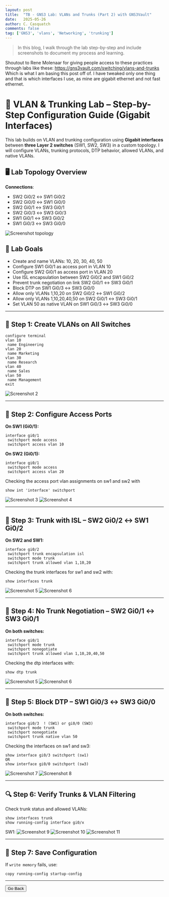 ```yaml
---
layout: post
title:  "TB - GNS3 Lab: VLANs and Trunks (Part 2) with GNS3Vault"
date:   2025-05-26
author: C. Casquatch
comments: false
tag: ['GNS3', 'vlans', 'Networking', 'trunking']
---
```


> In this blog, I walk through the lab step-by-step and include screenshots to document my process and learning.

Shoutout to Rene Molenaar for giving people access to these practices through labs like these: https://gns3vault.com/switching/vlans-and-trunks
Which is what I am basing this post off of. I have tweaked only one thing and that is which interfaces I use, as mine are gigabit ethernet and not fast ethernet. 

# 🧪 VLAN & Trunking Lab – Step-by-Step Configuration Guide (Gigabit Interfaces)

This lab builds on VLAN and trunking configuration using **Gigabit interfaces** between **three Layer 2 switches** (SW1, SW2, SW3) in a custom topology. I will configure VLANs, trunking protocols, DTP behavior, allowed VLANs, and native VLANs.

## 🖥️ Lab Topology Overview

**Connections**:

- SW2 Gi0/2 ↔ SW1 Gi0/2
- SW2 Gi0/0 ↔ SW1 Gi0/0
- SW2 Gi0/1 ↔ SW3 Gi0/1
- SW2 Gi0/3 ↔ SW3 Gi0/3
- SW1 Gi0/1 ↔ SW3 Gi0/2
- SW1 Gi0/3 ↔ SW3 Gi0/0

![Screenshot topology](/assets/images/GNS3/vlans/VLANS&Trunk/topology.png)

## 🎯 Lab Goals

- Create and name VLANs: 10, 20, 30, 40, 50
- Configure SW1 Gi0/1 as access port in VLAN 10
- Configure SW2 Gi0/1 as access port in VLAN 20
- Use ISL encapsulation between SW2 Gi0/2 and SW1 Gi0/2
- Prevent trunk negotiation on link SW2 Gi0/1 ↔ SW3 Gi0/1
- Block DTP on SW1 Gi0/3 ↔ SW3 Gi0/0
- Allow only VLANs 1,10,20 on SW2 Gi0/2 ↔ SW1 Gi0/2
- Allow only VLANs 1,10,20,40,50 on SW2 Gi0/1 ↔ SW3 Gi0/1
- Set VLAN 50 as native VLAN on SW1 Gi0/3 ↔ SW3 Gi0/0

---

## 🔧 Step 1: Create VLANs on All Switches

```
configure terminal
vlan 10
 name Engineering
vlan 20
 name Marketing
vlan 30
 name Research
vlan 40
 name Sales
vlan 50
 name Management
exit
```

![Screenshot 2](/assets/images/GNS3/vlans/VLANS&Trunk/shvlanbr.png)

---

## 🔌 Step 2: Configure Access Ports

**On SW1 (Gi0/1):**
```
interface gi0/1
 switchport mode access
 switchport access vlan 10
```

**On SW2 (Gi0/1):**
```
interface gi0/1
 switchport mode access
 switchport access vlan 20
```

Checking the access port vlan assignments on sw1 and sw2 with 
```
show int 'interface' switchport
```
![Screenshot 3](/assets/images/GNS3/vlans/VLANS&Trunk/sw1vlan10switchport.png)
![Screenshot 4](/assets/images/GNS3/vlans/VLANS&Trunk/sw2vlan10switchport.png)

---

## 🔗 Step 3: Trunk with ISL – SW2 Gi0/2 ↔ SW1 Gi0/2

**On SW2 and SW1:**
```
interface gi0/2
 switchport trunk encapsulation isl
 switchport mode trunk
 switchport trunk allowed vlan 1,10,20
```

Checking the trunk interfaces for sw1 and sw2 with:
```
show interfaces trunk
```
![Screenshot 5](/assets/images/GNS3/vlans/VLANS&Trunk/sw1trunkisl.png)
![Screenshot 6](/assets/images/GNS3/vlans/VLANS&Trunk/sw2trunkisl.png)

---

## 🚫 Step 4: No Trunk Negotiation – SW2 Gi0/1 ↔ SW3 Gi0/1

**On both switches:**
```
interface gi0/1
 switchport mode trunk
 switchport nonegotiate
 switchport trunk allowed vlan 1,10,20,40,50
```

Checking the dtp interfaces with:
```
show dtp trunk
```

![Screenshot 5](/assets/images/GNS3/vlans/VLANS&Trunk/sw1trunkisl.png)
![Screenshot 6](/assets/images/GNS3/vlans/VLANS&Trunk/sw2trunkisl.png)


---

## 🔕 Step 5: Block DTP – SW1 Gi0/3 ↔ SW3 Gi0/0

**On both switches:**
```
interface gi0/3  ! (SW1) or gi0/0 (SW3)
 switchport mode trunk
 switchport nonegotiate
 switchport trunk native vlan 50
```

Checking the interfaces on sw1 and sw3:
```
show interface gi0/3 switchport (sw1)
OR
show interface gi0/0 switchport (sw3)
```
![Screenshot 7](/assets/images/GNS3/vlans/VLANS&Trunk/sw1native.png)
![Screenshot 8](/assets/images/GNS3/vlans/VLANS&Trunk/sw3native.png)

---

## 🔍 Step 6: Verify Trunks & VLAN Filtering

Check trunk status and allowed VLANs:

```
show interfaces trunk
show running-config interface gi0/x
```

SW1:
![Screenshot 9](/assets/images/GNS3/vlans/VLANS&Trunk/sw1verifyint.png)
![Screenshot 10](/assets/images/GNS3/vlans/VLANS&Trunk/sw2configs.png)
![Screenshot 11](/assets/images/GNS3/vlans/VLANS&Trunk/sw3configs.png)

---

## 💾 Step 7: Save Configuration

If `write memory` fails, use:

```
copy running-config startup-config
```

---

<button onclick="history.back()">Go Back</button>
